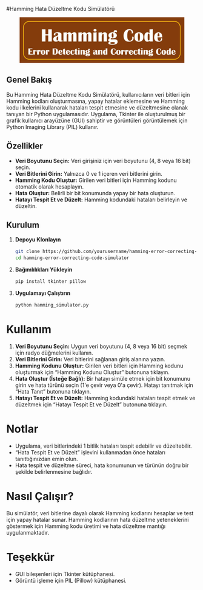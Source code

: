 #Hamming Hata Düzeltme Kodu Simülatörü

<p align="center">
  <img src="images/hamming.png" alt="Hamming Error-Correcting Code">
</p>

## Genel Bakış

Bu Hamming Hata Düzeltme Kodu Simülatörü, kullanıcıların veri bitleri için Hamming kodları oluşturmasına, yapay hatalar eklemesine ve Hamming kodu ilkelerini kullanarak hataları tespit etmesine ve düzeltmesine olanak tanıyan bir Python uygulamasıdır. Uygulama, Tkinter ile oluşturulmuş bir grafik kullanıcı arayüzüne (GUI) sahiptir ve görüntüleri görüntülemek için Python Imaging Library (PIL) kullanır.

## Özellikler

- **Veri Boyutunu Seçin:** Veri girişiniz için veri boyutunu (4, 8 veya 16 bit) seçin.
- **Veri Bitlerini Girin:** Yalnızca 0 ve 1 içeren veri bitlerini girin.
- **Hamming Kodu Oluştur:** Girilen veri bitleri için Hamming kodunu otomatik olarak hesaplayın.
- **Hata Oluştur:** Belirli bir bit konumunda yapay bir hata oluşturun.
- **Hatayı Tespit Et ve Düzelt:** Hamming kodundaki hataları belirleyin ve düzeltin.

## Kurulum

1. **Depoyu Klonlayın**

   ```sh
   git clone https://github.com/yourusername/hamming-error-correcting-code-simulator.git
   cd hamming-error-correcting-code-simulator

2. **Bağımlılıkları Yükleyin**

   ```sh
   pip install tkinter pillow

3. **Uygulamayı Çalıştırın**

   ```sh
   python hamming_simulator.py

# Kullanım

1. **Veri Boyutunu Seçin:** Uygun veri boyutunu (4, 8 veya 16 bit) seçmek için radyo düğmelerini kullanın.
2. **Veri Bitlerini Girin:** Veri bitlerini sağlanan giriş alanına yazın.
3. **Hamming Kodunu Oluştur:** Girilen veri bitleri için Hamming kodunu oluşturmak için “Hamming Kodunu Oluştur” butonuna tıklayın.
4. **Hata Oluştur (İsteğe Bağlı):** Bir hatayı simüle etmek için bit konumunu girin ve hata türünü seçin (1'e çevir veya 0'a çevir). Hatayı tanıtmak için “Hata Tanıt” butonuna tıklayın.
5. **Hatayı Tespit Et ve Düzelt:** Hamming kodundaki hataları tespit etmek ve düzeltmek için “Hatayı Tespit Et ve Düzelt” butonuna tıklayın.

# Notlar

- Uygulama, veri bitlerindeki 1 bitlik hataları tespit edebilir ve düzeltebilir.
- “Hata Tespit Et ve Düzelt” işlevini kullanmadan önce hataları tanıttığınızdan emin olun.
- Hata tespit ve düzeltme süreci, hata konumunun ve türünün doğru bir şekilde belirlenmesine bağlıdır.

# Nasıl Çalışır?

Bu simülatör, veri bitlerine dayalı olarak Hamming kodlarını hesaplar ve test için yapay hatalar sunar. Hamming kodlarının hata düzeltme yeteneklerini göstermek için Hamming kodu üretimi ve hata düzeltme mantığı uygulanmaktadır.

# Teşekkür

- GUI bileşenleri için Tkinter kütüphanesi.
- Görüntü işleme için PIL (Pillow) kütüphanesi.
